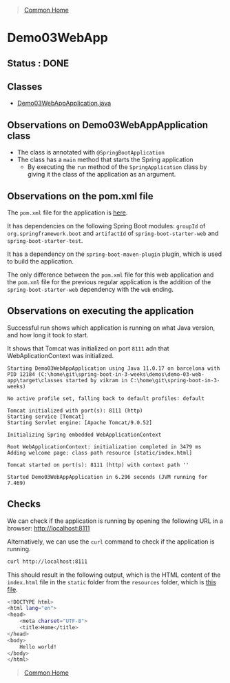 >[Common Home](../README.md)
 
# Demo03WebApp
 
## Status : DONE
 
## Classes
 
* [Demo03WebAppApplication.java](../demos/demo-03-web-app/src/main/java/com/example/demo03webapp/Demo03WebAppApplication.java)    
 
## Observations on  Demo03WebAppApplication class

* The class is annotated with `@SpringBootApplication`
* The class has a `main` method that starts the Spring application
  * By executing the `run` method of the `SpringApplication` class by giving it the class of the application as an argument.

## Observations on the pom.xml file

The `pom.xml` file for the application is [here](../demos/demo-03-web-app/pom.xml).

It has dependencies on the following Spring Boot modules:
`groupId` of `org.springframework.boot` and `artifactId` of `spring-boot-starter-web` and `spring-boot-starter-test`.

It has a dependency on the `spring-boot-maven-plugin` plugin, which is used to build the application.

The only difference between the `pom.xml` file for this web application and the `pom.xml` file for the previous regular application is the addition of the `spring-boot-starter-web` dependency with the `web` ending.

## Observations on executing the application
 
Successful run shows which application is running on what Java version, and how long it took to start. 
 
It shows that Tomcat was initialized on port `8111` adn that WebAplicationContext was initialized.
 
```
Starting Demo03WebAppApplication using Java 11.0.17 on barcelona with PID 12184 (C:\home\git\spring-boot-in-3-weeks\demos\demo-03-web-app\target\classes started by vikram in C:\home\git\spring-boot-in-3-weeks)

No active profile set, falling back to default profiles: default

Tomcat initialized with port(s): 8111 (http)
Starting service [Tomcat]
Starting Servlet engine: [Apache Tomcat/9.0.52]

Initializing Spring embedded WebApplicationContext

Root WebApplicationContext: initialization completed in 3479 ms
Adding welcome page: class path resource [static/index.html]

Tomcat started on port(s): 8111 (http) with context path ''

Started Demo03WebAppApplication in 6.296 seconds (JVM running for 7.469)
```

## Checks

We can check if the application is running by opening the following URL in a browser: [http://localhost:8111](http://localhost:8111)

Alternatively, we can use the `curl` command to check if the application is running.

```bash
curl http://localhost:8111
```

This should result in the following output, which is the HTML content of the `index.html` file in the `static` folder from the `resources` folder, which is [this file](../demos/demo-03-web-app/src/main/resources/static/index.html).



```bash
<!DOCTYPE html>
<html lang="en">
<head>
    <meta charset="UTF-8">
    <title>Home</title>
</head>
<body>
    Hello world!
</body>
</html>
```

>[Common Home](../README.md)